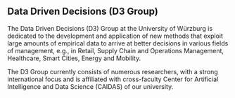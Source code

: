 Data Driven Decisions (D3 Group)
---
The Data Driven Decisions (D3) Group at the University of Würzburg is dedicated to the development and application of new methods that exploit large amounts of empirical data to arrive at better decisions in various fields of management, e.g., in Retail, Supply Chain and Operations Management, Healthcare, Smart Cities, Energy and Mobility.

The D3 Group currently consists of numerous researchers, with a strong international focus and is affiliated with cross-faculty Center for Artificial Intelligence and Data Science (CAIDAS) of our university.
